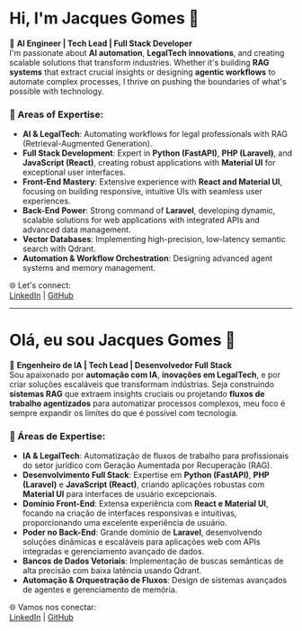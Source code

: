 # Hi, I'm Jacques Gomes 👋

🚀 **AI Engineer | Tech Lead | Full Stack Developer**  
I'm passionate about **AI automation**, **LegalTech innovations**, and creating scalable solutions that transform industries. Whether it's building **RAG systems** that extract crucial insights or designing **agentic workflows** to automate complex processes, I thrive on pushing the boundaries of what's possible with technology.

### 🧠 Areas of Expertise:
- **AI & LegalTech**: Automating workflows for legal professionals with RAG (Retrieval-Augmented Generation).
- **Full Stack Development**: Expert in **Python (FastAPI)**, **PHP (Laravel)**, and **JavaScript (React)**, creating robust applications with **Material UI** for exceptional user interfaces.
- **Front-End Mastery**: Extensive experience with **React and Material UI**, focusing on building responsive, intuitive UIs with seamless user experiences.
- **Back-End Power**: Strong command of **Laravel**, developing dynamic, scalable solutions for web applications with integrated APIs and advanced data management.
- **Vector Databases**: Implementing high-precision, low-latency semantic search with Qdrant.
- **Automation & Workflow Orchestration**: Designing advanced agent systems and memory management.
  
🌐 Let's connect:  
[LinkedIn](https://linkedin.com/in/jacques-gomes-627739240) | [GitHub](https://github.com/JacquesGomes)

---

# Olá, eu sou Jacques Gomes 👋

🚀 **Engenheiro de IA | Tech Lead | Desenvolvedor Full Stack**  
Sou apaixonado por **automação com IA**, **inovações em LegalTech**, e por criar soluções escaláveis que transformam indústrias. Seja construindo **sistemas RAG** que extraem insights cruciais ou projetando **fluxos de trabalho agentizados** para automatizar processos complexos, meu foco é sempre expandir os limites do que é possível com tecnologia.

### 🧠 Áreas de Expertise:
- **IA & LegalTech**: Automatização de fluxos de trabalho para profissionais do setor jurídico com Geração Aumentada por Recuperação (RAG).
- **Desenvolvimento Full Stack**: Expertise em **Python (FastAPI)**, **PHP (Laravel)** e **JavaScript (React)**, criando aplicações robustas com **Material UI** para interfaces de usuário excepcionais.
- **Domínio Front-End**: Extensa experiência com **React e Material UI**, focando na criação de interfaces responsivas e intuitivas, proporcionando uma excelente experiência de usuário.
- **Poder no Back-End**: Grande domínio de **Laravel**, desenvolvendo soluções dinâmicas e escaláveis para aplicações web com APIs integradas e gerenciamento avançado de dados.
- **Bancos de Dados Vetoriais**: Implementação de buscas semânticas de alta precisão com baixa latência usando Qdrant.
- **Automação & Orquestração de Fluxos**: Design de sistemas avançados de agentes e gerenciamento de memória.
  
🌐 Vamos nos conectar:  
[LinkedIn](https://linkedin.com/in/jacques-gomes-627739240) | [GitHub](https://github.com/JacquesGomes)
